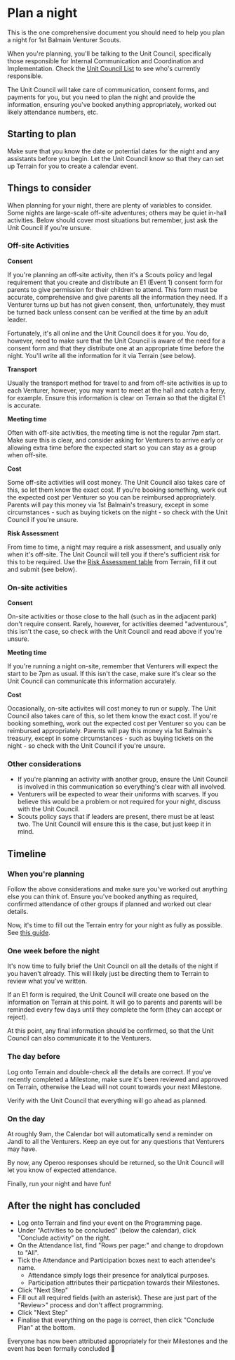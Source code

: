 # Plan a night

This is the one comprehensive document you should need to help you plan a night for 1st Balmain Venturer Scouts.

When you're planning, you'll be talking to the Unit Council, specifically those responsible for Internal Communication and Coordination and Implementation. Check the [Unit Council List](../Unit%20Council) to see who's currently responsible. 

The Unit Council will take care of communication, consent forms, and payments for you, but you need to plan the night and provide the information, ensuring you've booked anything appropriately, worked out likely attendance numbers, etc.

## Starting to plan

Make sure that you know the date or potential dates for the night and any assistants before you begin. Let the Unit Council know so that they can set up Terrain for you to create a calendar event.

## Things to consider

When planning for your night, there are plenty of variables to consider. Some nights are large-scale off-site adventures; others may be quiet in-hall activities. Below should cover most situations but remember, just ask the Unit Council if you're unsure.

### Off-site Activities

**Consent**

If you're planning an off-site activity, then it's a Scouts policy and legal requirement that you create and distribute an E1 (Event 1) consent form for parents to give permission for their children to attend. This form must be accurate, comprehensive and give parents all the information they need. If a Venturer turns up but has not given consent, then, unfortunately, they must be turned back unless consent can be verified at the time by an adult leader.

Fortunately, it's all online and the Unit Council does it for you. You do, however, need to make sure that the Unit Council is aware of the need for a consent form and that they distribute one at an appropriate time before the night. You'll write all the information for it via Terrain (see below).

**Transport**

Usually the transport method for travel to and from off-site activities is up to each Venturer, however, you may want to meet at the hall and catch a ferry, for example. Ensure this information is clear on Terrain so that the digital E1 is accurate.

**Meeting time**

Often with off-site activities, the meeting time is not the regular 7pm start. Make sure this is clear, and consider asking for Venturers to arrive early or allowing extra time before the expected start so you can stay as a group when off-site.

**Cost**

Some off-site activities will cost money. The Unit Council also takes care of this, so let them know the exact cost. If you're booking something, work out the expected cost per Venturer so you can be reimbursed appropriately. Parents will pay this money via 1st Balmain's treasury, except in some circumstances - such as buying tickets on the night - so check with the Unit Council if you're unsure.

**Risk Assessment**

From time to time, a night may require a risk assessment, and usually only when it's off-site. The Unit Council will tell you if there's sufficient risk for this to be required. Use the [Risk Assessment table](https://docs.google.com/spreadsheets/d/1gknK1qSSEgFvH6_e0UxwhoRjaWYLMX5vc01zq_FyhT4/edit#gid=697180700) from Terrain, fill it out and submit (see below).

### On-site activities

**Consent**

On-site activities or those close to the hall (such as in the adjacent park) don't require consent. Rarely, however, for activities deemed "adventurous", this isn't the case, so check with the Unit Council and read above if you're unsure.

**Meeting time**

If you're running a night on-site, remember that Venturers will expect the start to be 7pm as usual. If this isn't the case, make sure it's clear so the Unit Council can communicate this information accurately.

**Cost**

Occasionally, on-site activites will cost money to run or supply. The Unit Council also takes care of this, so let them know the exact cost. If you're booking something, work out the expected cost per Venturer so you can be reimbursed appropriately. Parents will pay this money via 1st Balmain's treasury, except in some circumstances - such as buying tickets on the night - so check with the Unit Council if you're unsure.

### Other considerations

- If you're planning an activity with another group, ensure the Unit Council is involved in this communication so everything's clear with all involved.
- Venturers will be expected to wear their uniforms with scarves. If you believe this would be a problem or not required for your night, discuss with the Unit Council.
- Scouts policy says that if leaders are present, there must be at least two. The Unit Council will ensure this is the case, but just keep it in mind.

## Timeline

### When you're planning

Follow the above considerations and make sure you've worked out anything else you can think of. Ensure you've booked anything as required, confirmed attendance of other groups if planned and worked out clear details.

Now, it's time to fill out the Terrain entry for your night as fully as possible. See [this guide](Terrain).

### One week before the night

It's now time to fully brief the Unit Council on all the details of the night if you haven't already. This will likely just be directing them to Terrain to review what you've written.

If an E1 form is required, the Unit Council will create one based on the information on Terrain at this point. It will go to parents and parents will be reminded every few days until they complete the form (they can accept or reject).

At this point, any final information should be confirmed, so that the Unit Council can also communicate it to the Venturers.

### The day before

Log onto Terrain and double-check all the details are correct. If you've recently completed a Milestone, make sure it's been reviewed and approved on Terrain, otherwise the Lead will not count towards your next Milestone.

Verify with the Unit Council that everything will go ahead as planned.

### On the day

At roughly 9am, the Calendar bot will automatically send a reminder on Jandi to all the Venturers. Keep an eye out for any questions that Venturers may have.

By now, any Operoo responses should be returned, so the Unit Council will let you know of expected attendance. 

Finally, run your night and have fun!

## After the night has concluded

- Log onto Terrain and find your event on the Programming page.
- Under "Activities to be concluded" (below the calendar), click "Conclude activity" on the right.
- On the Attendance list, find "Rows per page:" and change to dropdown to "All".
- Tick the Attendance and Participation boxes next to each attendee's name. 
    - Attendance simply logs their presence for analytical purposes.
    - Participation attributes their particpation towards their Milestones.
- Click "Next Step"
- Fill out all required fields (with an asterisk). These are just part of the "Review>" process and don't affect programming.
- Click "Next Step"
- Finalise that everything on the page is correct, then click "Conclude Plan" at the bottom. 

Everyone has now been attributed appropriately for their Milestones and the event has been formally concluded :tada:
